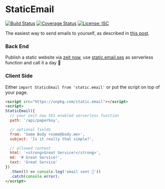 # StaticEmail

[![Build Status](https://travis-ci.com/WebReflection/static.email.svg?branch=master)](https://travis-ci.com/WebReflection/static.email) [![Coverage Status](https://coveralls.io/repos/github/WebReflection/static.email/badge.svg?branch=master)](https://coveralls.io/github/WebReflection/static.email?branch=master) [![License: ISC](https://img.shields.io/badge/License-ISC-yellow.svg)](https://opensource.org/licenses/ISC)


The easiest way to send emails to yourself, as described in [this post](https://medium.com/@WebReflection/how-to-send-emails-from-static-websites-9a34ceb9416c).


### Back End

Publish a static website via [zeit now](https://zeit.co/), use [static.email.ses](https://github.com/WebReflection/static.email.ses#readme) as serverless function and call it a day 🎉


### Client Side

Either `import StaticEmail from 'static.email'` or put the script on top of your page.

```html
<script src="https://unpkg.com/static.email"></script>
<script>
StaticEmail({
  // your zeit now SES enabled serverless function
  path: '/api/paperboy',

  // optional fields
  from: 'Some Body <some@body.me>',
  subject: 'Is it really that simple?',

  // allowed content
  html: '<strong>Great Service!</strong>',
  md: '# Great Service!',
  text: 'Great Service'
})
  .then(() => console.log('email sent 🎉'))
  .catch(console.error);
</script>
```
